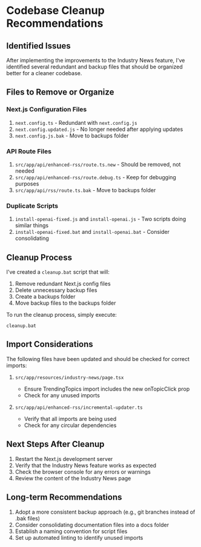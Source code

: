 # Codebase Cleanup Recommendations

## Identified Issues

After implementing the improvements to the Industry News feature, I've identified several redundant and backup files that should be organized better for a cleaner codebase.

## Files to Remove or Organize

### Next.js Configuration Files

1. `next.config.ts` - Redundant with `next.config.js` 
2. `next.config.updated.js` - No longer needed after applying updates
3. `next.config.js.bak` - Move to backups folder

### API Route Files

1. `src/app/api/enhanced-rss/route.ts.new` - Should be removed, not needed
2. `src/app/api/enhanced-rss/route.debug.ts` - Keep for debugging purposes
3. `src/app/api/rss/route.ts.bak` - Move to backups folder

### Duplicate Scripts

1. `install-openai-fixed.js` and `install-openai.js` - Two scripts doing similar things
2. `install-openai-fixed.bat` and `install-openai.bat` - Consider consolidating

## Cleanup Process

I've created a `cleanup.bat` script that will:

1. Remove redundant Next.js config files
2. Delete unnecessary backup files
3. Create a backups folder
4. Move backup files to the backups folder

To run the cleanup process, simply execute:
```
cleanup.bat
```

## Import Considerations

The following files have been updated and should be checked for correct imports:

1. `src/app/resources/industry-news/page.tsx`
   - Ensure TrendingTopics import includes the new onTopicClick prop
   - Check for any unused imports

2. `src/app/api/enhanced-rss/incremental-updater.ts`
   - Verify that all imports are being used
   - Check for any circular dependencies

## Next Steps After Cleanup

1. Restart the Next.js development server
2. Verify that the Industry News feature works as expected
3. Check the browser console for any errors or warnings
4. Review the content of the Industry News page

## Long-term Recommendations

1. Adopt a more consistent backup approach (e.g., git branches instead of .bak files)
2. Consider consolidating documentation files into a docs folder
3. Establish a naming convention for script files
4. Set up automated linting to identify unused imports